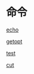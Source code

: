 # 命令

[echo](echo/echo.md "echo")

[getopt](getopt/getopt.md "getopt")

[test](test/test.md "test")

[cut](cut/cut.md "cut")
